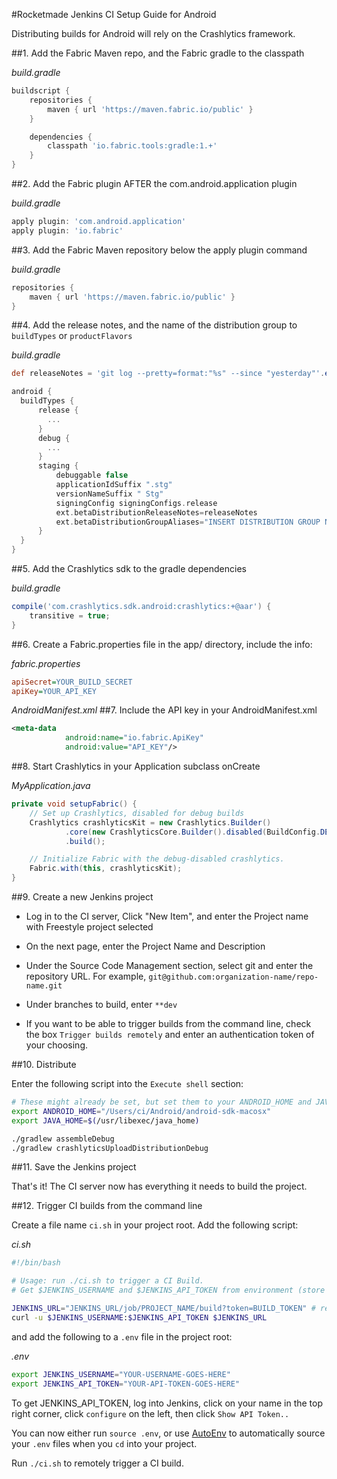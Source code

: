 #Rocketmade Jenkins CI Setup Guide for Android

Distributing builds for Android will rely on the Crashlytics framework.

##1. Add the Fabric Maven repo, and the Fabric gradle to the classpath

_build.gradle_
```gradle
buildscript {
    repositories {
        maven { url 'https://maven.fabric.io/public' }
    }

    dependencies {
        classpath 'io.fabric.tools:gradle:1.+'
    }
}
```

##2. Add the Fabric plugin AFTER the com.android.application plugin

_build.gradle_
```gradle
apply plugin: 'com.android.application'
apply plugin: 'io.fabric'
```

##3. Add the Fabric Maven repository below the apply plugin command

_build.gradle_
```gradle
repositories {
    maven { url 'https://maven.fabric.io/public' }
}

```

##4. Add the release notes, and the name of the distribution group to `buildTypes` or `productFlavors`

_build.gradle_
```gradle
def releaseNotes = 'git log --pretty=format:"%s" --since "yesterday"'.execute([], project.rootDir).text.trim()

android {
  buildTypes {
      release {
        ...
      }
      debug {
        ...
      }
      staging {
          debuggable false
          applicationIdSuffix ".stg"
          versionNameSuffix " Stg"
          signingConfig signingConfigs.release
          ext.betaDistributionReleaseNotes=releaseNotes
          ext.betaDistributionGroupAliases="INSERT DISTRIBUTION GROUP NAME HERE"
      }
  }
}
```

##5. Add the Crashlytics sdk to the gradle dependencies

_build.gradle_
```gradle
compile('com.crashlytics.sdk.android:crashlytics:+@aar') {
    transitive = true;
}
```

##6. Create a Fabric.properties file in the app/ directory, include the info:

_fabric.properties_
```ini
apiSecret=YOUR_BUILD_SECRET
apiKey=YOUR_API_KEY
```

_AndroidManifest.xml_
##7. Include the API key in your AndroidManifest.xml

```xml
<meta-data
            android:name="io.fabric.ApiKey"
            android:value="API_KEY"/>

```

##8. Start Crashlytics in your Application subclass onCreate

_MyApplication.java_
```java
private void setupFabric() {
    // Set up Crashlytics, disabled for debug builds
    Crashlytics crashlyticsKit = new Crashlytics.Builder()
            .core(new CrashlyticsCore.Builder().disabled(BuildConfig.DEBUG).build())
            .build();

    // Initialize Fabric with the debug-disabled crashlytics.
    Fabric.with(this, crashlyticsKit);
}
```

##9. Create a new Jenkins project

* Log in to the CI server, Click "New Item", and enter the Project name with Freestyle project selected

* On the next page, enter the Project Name and Description

* Under the Source Code Management section, select git and enter the repository URL. For example, `git@github.com:organization-name/repo-name.git`

* Under branches to build, enter `**dev`

* If you want to be able to trigger builds from the command line, check the box `Trigger builds remotely`  and enter an authentication token of your choosing.

##10. Distribute

Enter the following script into the `Execute shell` section:

```bash
# These might already be set, but set them to your ANDROID_HOME and JAVA_HOME locations if not
export ANDROID_HOME="/Users/ci/Android/android-sdk-macosx"
export JAVA_HOME=$(/usr/libexec/java_home)

./gradlew assembleDebug
./gradlew crashlyticsUploadDistributionDebug

```

##11. Save the Jenkins project

That's it! The CI server now has everything it needs to build the project.


##12. Trigger CI builds from the command line

Create a file name `ci.sh` in your project root. Add the following script:

_ci.sh_
```bash
#!/bin/bash

# Usage: run ./ci.sh to trigger a CI Build.
# Get $JENKINS_USERNAME and $JENKINS_API_TOKEN from environment (store in a .env file and use AutoEnv)

JENKINS_URL="JENKINS_URL/job/PROJECT_NAME/build?token=BUILD_TOKEN" # replace with your URL
curl -u $JENKINS_USERNAME:$JENKINS_API_TOKEN $JENKINS_URL
```

and add the following to a `.env` file in the project root:

_.env_
```bash
export JENKINS_USERNAME="YOUR-USERNAME-GOES-HERE"
export JENKINS_API_TOKEN="YOUR-API-TOKEN-GOES-HERE"
```

To get JENKINS_API_TOKEN, log into Jenkins, click on your name in the top right corner, click `configure` on the left, then click `Show API Token..`

You can now either run `source .env`, or use [AutoEnv](https://github.com/kennethreitz/autoenv) to automatically source your `.env` files when you `cd` into your project.

Run `./ci.sh` to remotely trigger a CI build.
